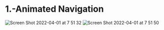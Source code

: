 # 1.-Animated Navigation
![Screen Shot 2022-04-01 at 7 51 32](https://user-images.githubusercontent.com/66386522/161277631-5beab2c7-286b-4688-9d46-54ed9d788654.png)
![Screen Shot 2022-04-01 at 7 51 50](https://user-images.githubusercontent.com/66386522/161277637-108232ed-1c2a-49e1-a4b4-a0d0768362f3.png)
